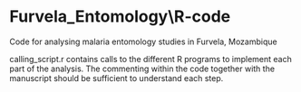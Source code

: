 # Furvela_Entomology\R-code
Code for analysing malaria entomology studies in Furvela, Mozambique

calling_script.r contains calls to the different R programs to implement 
each part of the analysis. The commenting within the code together with the manuscript should be sufficient to understand each step.
